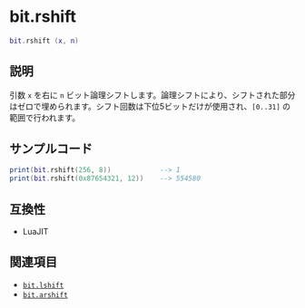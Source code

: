 # bit.rshift

```lua
bit.rshift (x, n)
```

## 説明

引数 `x` を右に `n` ビット論理シフトします。論理シフトにより、シフトされた部分はゼロで埋められます。シフト回数は下位5ビットだけが使用され、`[0..31]` の範囲で行われます。

## サンプルコード

```lua
print(bit.rshift(256, 8))            --> 1
print(bit.rshift(0x87654321, 12))    --> 554580
```

## 互換性

- LuaJIT

## 関連項目

- [`bit.lshift`](lshift.md)
- [`bit.arshift`](arshift.md)